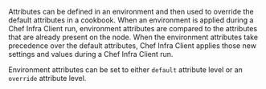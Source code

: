 Attributes can be defined in an environment and then used to override
the default attributes in a cookbook. When an environment is applied
during a Chef Infra Client run, environment attributes are compared to
the attributes that are already present on the node. When the
environment attributes take precedence over the default attributes, Chef
Infra Client applies those new settings and values during a Chef Infra
Client run.

Environment attributes can be set to either `default` attribute level or
an `override` attribute level.